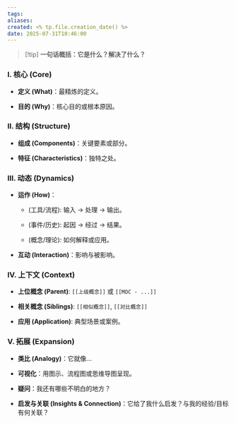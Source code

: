 ```yaml
---
tags: 
aliases: 
created: <% tp.file.creation_date() %>
date: 2025-07-31T10:46:00
---
```


> [!tip] **一句话概括：它是什么？解决了什么？**

### Ⅰ. 核心 (Core)

- **定义 (What)**：最精炼的定义。
    
- **目的 (Why)**：核心目的或根本原因。
    

### Ⅱ. 结构 (Structure)

- **组成 (Components)**：关键要素或部分。
    
- **特征 (Characteristics)**：独特之处。
    

### Ⅲ. 动态 (Dynamics)

- **运作 (How)**：
    
    - (工具/流程): 输入 -> 处理 -> 输出。
        
    - (事件/历史): 起因 -> 经过 -> 结果。
        
    - (概念/理论): 如何解释或应用。
        
- **互动 (Interaction)**：影响与被影响。
    

### Ⅳ. 上下文 (Context)

- **上位概念 (Parent)**: `[[上级概念]]` 或 `[[MOC - ...]]`
    
- **相关概念 (Siblings)**: `[[相似概念]]`, `[[对比概念]]`
    
- **应用 (Application)**: 典型场景或案例。
    

### Ⅴ. 拓展 (Expansion)

- **类比 (Analogy)**：它就像...
    
- **可视化**：用图示、流程图或思维导图呈现。
    
- **疑问**：我还有哪些不明白的地方？
    
- **启发与关联 (Insights & Connection)**：它给了我什么启发？与我的经验/目标有何关联？